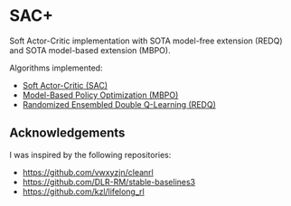 # SAC+

Soft Actor-Critic implementation with SOTA model-free extension (REDQ) and SOTA model-based extension (MBPO).

Algorithms implemented:

* [Soft Actor-Critic (SAC)](https://arxiv.org/pdf/1812.05905.pdf)
* [Model-Based Policy Optimization (MBPO)](https://arxiv.org/pdf/1906.08253.pdf)
* [Randomized Ensembled Double Q-Learning (REDQ)](https://arxiv.org/pdf/2101.05982.pdf)

## Acknowledgements

I was inspired by the following repositories:

* https://github.com/vwxyzjn/cleanrl
* https://github.com/DLR-RM/stable-baselines3
* https://github.com/kzl/lifelong_rl